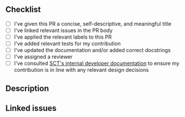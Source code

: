 ## Checklist

- [ ] I've given this PR a concise, self-descriptive, and meaningful title
- [ ] I've linked relevant issues in the PR body
- [ ] I've applied the relevant labels to this PR
- [ ] I've added relevant tests for my contribution
- [ ] I've updated the documentation and/or added correct docstrings
- [ ] I've assigned a reviewer
- [ ] I've consulted [SCT's internal developer documentation](https://github.com/neuropoly/spinalcordtoolbox/wiki) to ensure my contribution is in line with any relevant design decisions

<!--- For the title, please observe the following rules:
	- Provide a concise and self-descriptive title
	- Do not include the applicable issue number in the title, do it in the PR body
	- If the PR is not ready for review, convert it to a draft.
-->

## Description
<!-- describe what the PR is about. Explain the approach and possible drawbacks.It's ok to repeat some text from the related issue. -->

## Linked issues
<!-- If the PR fixes any issues, indicate it here with issue-closing keywords: e.g. Resolves #XX, Fixes #XX, Addresses #XX. Note that if you want multiple issues to be autoclosed on PR merge, you must use the issue-closing verb before each relevant issue: e.g. Resolves #1, Resolves #2 -->
